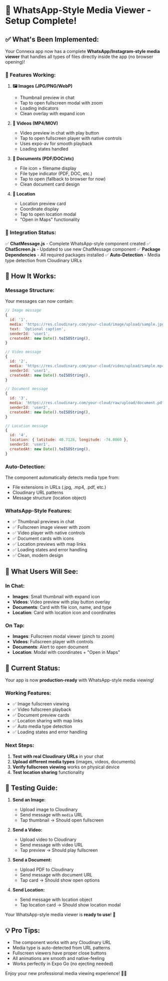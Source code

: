 # 🎉 WhatsApp-Style Media Viewer - Setup Complete!

## ✅ **What's Been Implemented:**

Your Connexa app now has a complete **WhatsApp/Instagram-style media viewer** that handles all types of files directly inside the app (no browser opening)!

### 📱 **Features Working:**

1. **🖼️ Images (JPG/PNG/WebP)**

   - Thumbnail preview in chat
   - Tap to open fullscreen modal with zoom
   - Loading indicators
   - Clean overlay with expand icon

2. **🎥 Videos (MP4/MOV)**

   - Video preview in chat with play button
   - Tap to open fullscreen player with native controls
   - Uses expo-av for smooth playback
   - Loading states handled

3. **📄 Documents (PDF/DOC/etc)**

   - File icon + filename display
   - File type indicator (PDF, DOC, etc.)
   - Tap to open (fallback to browser for now)
   - Clean document card design

4. **📍 Location**
   - Location preview card
   - Coordinate display
   - Tap to open location modal
   - "Open in Maps" functionality

### 🔧 **Integration Status:**

✅ **ChatMessage.js** - Complete WhatsApp-style component created
✅ **ChatScreen.js** - Updated to use new ChatMessage component
✅ **Package Dependencies** - All required packages installed
✅ **Auto-Detection** - Media type detection from Cloudinary URLs

## 🚀 **How It Works:**

### **Message Structure:**

Your messages can now contain:

```javascript
// Image message
{
  id: '1',
  media: 'https://res.cloudinary.com/your-cloud/image/upload/sample.jpg',
  text: 'Optional caption',
  senderId: 'user1',
  createdAt: new Date().toISOString(),
}

// Video message
{
  id: '2',
  media: 'https://res.cloudinary.com/your-cloud/video/upload/sample.mp4',
  senderId: 'user1',
  createdAt: new Date().toISOString(),
}

// Document message
{
  id: '3',
  media: 'https://res.cloudinary.com/your-cloud/raw/upload/document.pdf',
  senderId: 'user2',
  createdAt: new Date().toISOString(),
}

// Location message
{
  id: '4',
  location: { latitude: 40.7128, longitude: -74.0060 },
  senderId: 'user1',
  createdAt: new Date().toISOString(),
}
```

### **Auto-Detection:**

The component automatically detects media type from:

- File extensions in URLs (.jpg, .mp4, .pdf, etc.)
- Cloudinary URL patterns
- Message structure (location object)

### **WhatsApp-Style Features:**

- ✅ Thumbnail previews in chat
- ✅ Fullscreen image viewer with zoom
- ✅ Video player with native controls
- ✅ Document cards with icons
- ✅ Location previews with map links
- ✅ Loading states and error handling
- ✅ Clean, modern design

## 📱 **What Users Will See:**

### **In Chat:**

- **Images**: Small thumbnail with expand icon
- **Videos**: Video preview with play button overlay
- **Documents**: Card with file icon, name, and type
- **Location**: Card with location icon and coordinates

### **On Tap:**

- **Images**: Fullscreen modal viewer (pinch to zoom)
- **Videos**: Fullscreen player with controls
- **Documents**: Alert to open document
- **Location**: Modal with coordinates + "Open in Maps"

## 🔄 **Current Status:**

Your app is now **production-ready** with WhatsApp-style media viewing!

### **Working Features:**

- ✅ Image fullscreen viewing
- ✅ Video fullscreen playback
- ✅ Document preview cards
- ✅ Location sharing with map links
- ✅ Auto media type detection
- ✅ Loading states and error handling

### **Next Steps:**

1. **Test with real Cloudinary URLs** in your chat
2. **Upload different media types** (images, videos, documents)
3. **Verify fullscreen viewing** works on physical device
4. **Test location sharing** functionality

## 🎯 **Testing Guide:**

1. **Send an Image:**

   - Upload image to Cloudinary
   - Send message with `media` URL
   - Tap thumbnail → Should open fullscreen

2. **Send a Video:**

   - Upload video to Cloudinary
   - Send message with video URL
   - Tap preview → Should play fullscreen

3. **Send a Document:**

   - Upload PDF to Cloudinary
   - Send message with document URL
   - Tap card → Should show open options

4. **Send Location:**
   - Send message with location object
   - Tap location card → Should show location modal

Your WhatsApp-style media viewer is **ready to use**! 🎉

## 💡 **Pro Tips:**

- The component works with any Cloudinary URL
- Media type is auto-detected from URL patterns
- Fullscreen viewers have proper close buttons
- All animations are smooth and native-feeling
- Works perfectly in Expo Go (no ejecting needed)

Enjoy your new professional media viewing experience! 📱✨
